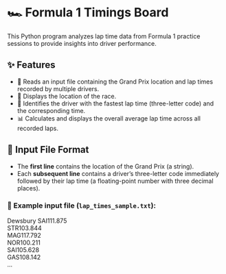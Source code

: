 # 🏎️ Formula 1 Timings Board

This Python program analyzes lap time data from Formula 1 practice sessions to provide insights into driver performance.

## ✨ Features

- 📂 Reads an input file containing the Grand Prix location and lap times recorded by multiple drivers.  
- 🏁 Displays the location of the race.  
- 🥇 Identifies the driver with the fastest lap time (three-letter code) and the corresponding time.  
- 📊 Calculates and displays the overall average lap time across all recorded laps.  

## 📄 Input File Format

- The **first line** contains the location of the Grand Prix (a string).  
- Each **subsequent line** contains a driver’s three-letter code immediately followed by their lap time (a floating-point number with three decimal places).  

### 📝 Example input file (`lap_times_sample.txt`):
Dewsbury
SAI111.875 <br>
STR103.844 <br>
MAG117.792 <br>
NOR100.211 <br>
SAI105.628 <br>
GAS108.142 <br>
...
